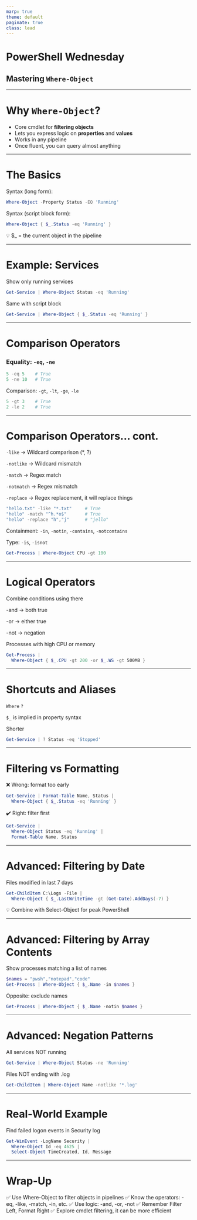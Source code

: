 ```yaml
---
marp: true
theme: default
paginate: true
class: lead
---
```


# PowerShell Wednesday  
## Mastering `Where-Object`

---

# Why `Where-Object`?

- Core cmdlet for **filtering objects**  
- Lets you express logic on **properties** and **values**  
- Works in any pipeline  
- Once fluent, you can query almost anything

---

# The Basics

Syntax (long form):

```powershell
Where-Object -Property Status -EQ 'Running'
```

Syntax (script block form):

```powershell
Where-Object { $_.Status -eq 'Running' }
```

💡 $_ = the current object in the pipeline

---

# Example: Services
Show only running services
```powershell
Get-Service | Where-Object Status -eq 'Running'
```

Same with script block
```powershell
Get-Service | Where-Object { $_.Status -eq 'Running' }
```
---

# Comparison Operators

### Equality: `-eq`, `-ne`
```powershell
5 -eq 5    # True
5 -ne 10   # True
```

Comparison: `-gt`, `-lt`, `-ge`, `-le`
```powershell
5 -gt 3    # True
2 -le 2    # True
```

---

# Comparison Operators... cont.

`-like` → Wildcard comparison (*, ?)

`-notlike` → Wildcard mismatch

`-match` → Regex match

`-notmatch` → Regex mismatch

`-replace` → Regex replacement, it will replace things

```powershell
"hello.txt" -like "*.txt"     # True
"hello" -match "^h.*o$"       # True
"hello" -replace "h","j"      # "jello"
```

Containment: `-in`, `-notin`, `-contains`, `-notcontains`

Type: `-is`, `-isnot`

```powershell
Get-Process | Where-Object CPU -gt 100
```

---

# Logical Operators

Combine conditions using there

-and → both true

-or → either true

-not → negation

Processes with high CPU or memory
```powershell
Get-Process |
  Where-Object { $_.CPU -gt 200 -or $_.WS -gt 500MB }
```
---

# Shortcuts and Aliases

`Where`
`?`

`$_` is implied in property syntax

Shorter
```powershell
Get-Service | ? Status -eq 'Stopped'
```

---

# Filtering vs Formatting

❌ Wrong: format too early

```powershell
Get-Service | Format-Table Name, Status |
  Where-Object { $_.Status -eq 'Running' }
```


✔️ Right: filter first

```powershell
Get-Service |
  Where-Object Status -eq 'Running' |
  Format-Table Name, Status
```
---

# Advanced: Filtering by Date
Files modified in last 7 days
```powershell
Get-ChildItem C:\Logs -File |
  Where-Object { $_.LastWriteTime -gt (Get-Date).AddDays(-7) }
```


💡 Combine with Select-Object for peak PowerShell

---

# Advanced: Filtering by Array Contents
Show processes matching a list of names
```powershell
$names = "pwsh","notepad","code"
Get-Process | Where-Object { $_.Name -in $names }
```

Opposite: exclude names
```powershell
Get-Process | Where-Object { $_.Name -notin $names }
```
---

# Advanced: Negation Patterns
All services NOT running
```powershell
Get-Service | Where-Object Status -ne 'Running'
```

Files NOT ending with .log
```powershell
Get-ChildItem | Where-Object Name -notlike '*.log'
```

---

# Real-World Example
Find failed logon events in Security log

```powershell
Get-WinEvent -LogName Security |
  Where-Object Id -eq 4625 |
  Select-Object TimeCreated, Id, Message
```
---

# Wrap-Up

✅ Use Where-Object to filter objects in pipelines
✅ Know the operators: -eq, -like, -match, -in, etc.
✅ Use logic: -and, -or, -not
✅ Remember Filter Left, Format Right
✅ Explore cmdlet filtering, it can be more efficient
